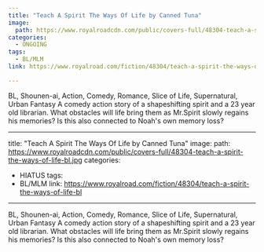 ```yaml
---
title: "Teach A Spirit The Ways Of Life by Canned Tuna"
image:
  path: https://www.royalroadcdn.com/public/covers-full/48304-teach-a-spirit-the-ways-of-life-bl.jpg
categories:
  - ONGOING
tags:
  - BL/MLM
link: https://www.royalroad.com/fiction/48304/teach-a-spirit-the-ways-of-life-bl

---
```

BL, Shounen-ai, Action, Comedy, Romance, Slice of Life, Supernatural, Urban Fantasy
A comedy action story of a shapeshifting spirit and a 23 year old librarian. What obstacles will life bring them as Mr.Spirit slowly regains his memories? Is this also connected to Noah's own memory loss?

---
title: "Teach A Spirit The Ways Of Life by Canned Tuna"
image:
  path: https://www.royalroadcdn.com/public/covers-full/48304-teach-a-spirit-the-ways-of-life-bl.jpg
categories:
  - HIATUS
tags:
  - BL/MLM
link: https://www.royalroad.com/fiction/48304/teach-a-spirit-the-ways-of-life-bl

---
BL, Shounen-ai, Action, Comedy, Romance, Slice of Life, Supernatural, Urban Fantasy
A comedy action story of a shapeshifting spirit and a 23 year old librarian. What obstacles will life bring them as Mr.Spirit slowly regains his memories? Is this also connected to Noah's own memory loss?

